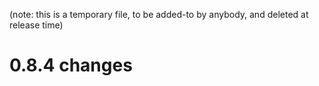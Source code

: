 (note: this is a temporary file, to be added-to by anybody, and deleted at
release time)

0.8.4 changes
=============

